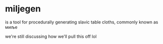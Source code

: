 # miljegen
is a tool for procedurally generating slavic table cloths, commonly known as миље

we're still discussing how we'll pull this off lol
